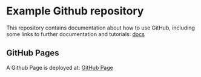 # Example Github repository

This repository contains documentation about how to use GitHub, including some links to further documentation and tutorials: [docs](./docs/github-tutorial.md)

## GitHub Pages

A Github Page is deployed at: [GitHub Page](https://hulk0301.github.io/github-guide/)
